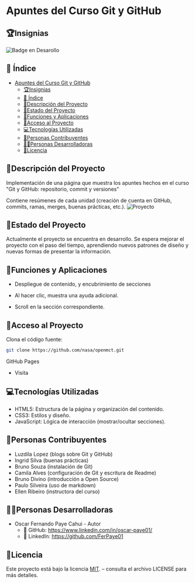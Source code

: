 # Apuntes del Curso Git y GitHub
## 🏆Insignias
   ![Badge en Desarollo](https://img.shields.io/badge/STATUS-EN%20DESAROLLO-green)

## 📌 Índice

- [Apuntes del Curso Git y GitHub](#apuntes-del-curso-git-y-github)
  - [🏆Insignias](#insignias)
  - [📌 Índice](#-índice)
  - [📙Descripción del Proyecto](#descripción-del-proyecto)
  - [🚀Estado del Proyecto](#estado-del-proyecto)
  - [🎥Funciones y Aplicaciones](#funciones-y-aplicaciones)
  - [📁Acceso al Proyecto](#acceso-al-proyecto)
  - [💻Tecnologías Utilizadas](#tecnologías-utilizadas)
  - [🤝Personas Contribuyentes](#personas-contribuyentes)
  - [👨‍💻Personas Desarrolladoras](#personas-desarrolladoras)
  - [📜Licencia](#licencia)


## 📙Descripción del Proyecto
Implementación de una página que muestra los apuntes hechos en el curso "Git y GitHub: repositorio, commit y versiones"

Contiene resúmenes de cada unidad (creación de cuenta en GitHub, commits, ramas, merges, buenas prácticas, etc.).
![Proyecto](https://pasteboard.co/uIsBaoIKydLI.png)



## 🚀Estado del Proyecto
Actualmente el proyecto se encuentra en desarrollo. Se espera mejorar el proyecto con el paso del tiempo, aprendiendo nuevos patrones de diseño y nuevas formas de presentar la información.

## 🎥Funciones y Aplicaciones
- Despliegue de contenido, y encubrimiento de secciones

- Al hacer clic, muestra una ayuda adicional.

- Scroll en la sección correspondiente.

## 📁Acceso al Proyecto
Clona el código fuente:
```sh
git clone https://github.com/nasa/openmct.git
```

GitHub Pages
- Visita 

## 💻Tecnologías Utilizadas
- HTML5: Estructura de la página y organización del contenido.
- CSS3: Estilos y diseño.
- JavaScript: Lógica de interacción (mostrar/ocultar secciones).


## 🤝Personas Contribuyentes
- Luzdila Lopez (blogs sobre Git y GitHub)
- Ingrid Silva (buenas prácticas)
- Bruno Souza (instalación de Git)
- Camila Alves (configuración de Git y escritura de Readme)
- Bruno Divino (introducción a Open Source)
- Paulo Silveira (uso de markdown)
- Ellen Ribeiro (instructora del curso)


## 👨‍💻Personas Desarrolladoras
- Oscar Fernando Paye Cahui - Autor
  - 🐙 GitHub: https://www.linkedin.com/in/oscar-paye01/
  - 💼 LinkedIn: https://github.com/FerPaye01

## 📜Licencia
Este proyecto está bajo la licencia  [MIT](./LICENSE).   – consulta el archivo LICENSE para más detalles.



